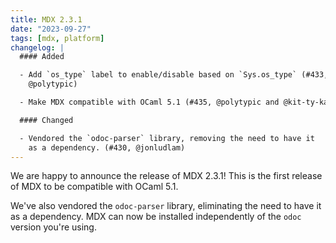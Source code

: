 ```yaml
---
title: MDX 2.3.1
date: "2023-09-27"
tags: [mdx, platform]
changelog: |
  #### Added

  - Add `os_type` label to enable/disable based on `Sys.os_type` (#433,
    @polytypic)

  - Make MDX compatible with OCaml 5.1 (#435, @polytypic and @kit-ty-kate)

  #### Changed

  - Vendored the `odoc-parser` library, removing the need to have it
    as a dependency. (#430, @jonludlam)
---
```


We are happy to announce the release of MDX 2.3.1! This is the first release of MDX to be
compatible with OCaml 5.1.

We've also vendored the `odoc-parser` library, eliminating the need to have it
as a dependency. MDX can now be installed independently of the `odoc` version
you're using.
